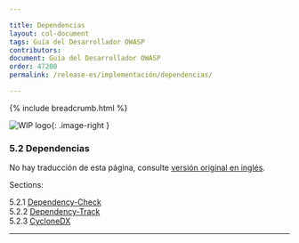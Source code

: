 ```yaml
---

title: Dependencias
layout: col-document
tags: Guía del Desarrollador OWASP
contributors:
document: Guía del Desarrollador OWASP
order: 47200
permalink: /release-es/implementación/dependencias/

---
```


{% include breadcrumb.html %}

<style type="text/css">
.image-right {
  height: 180px;
  display: block;
  margin-left: auto;
  margin-right: auto;
  float: right;
}
</style>

![WIP logo](../../../assets/images/dg_wip.png "Trabajo en curso"){: .image-right }

### 5.2 Dependencias

No hay traducción de esta página, consulte [versión original en inglés][release0702].

Sections:

5.2.1 [Dependency-Check](01-dependency-check.md)  
5.2.2 [Dependency-Track](02-dependency-track.md)  
5.2.3 [CycloneDX](03-cyclonedx.md)  

----

[release0702]: https://github.com/OWASP/www-project-developer-guide/blob/main/release/07-implementation/02-dependencies/toc.md
